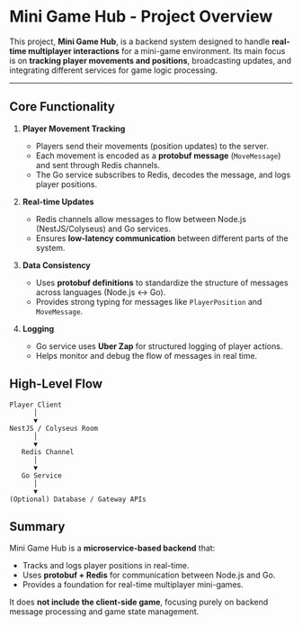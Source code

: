 # Mini Game Hub - Project Overview

This project, **Mini Game Hub**, is a backend system designed to handle **real-time multiplayer interactions** for a mini-game environment. Its main focus is on **tracking player movements and positions**, broadcasting updates, and integrating different services for game logic processing.

---

## Core Functionality

1. **Player Movement Tracking**
   - Players send their movements (position updates) to the server.
   - Each movement is encoded as a **protobuf message** (`MoveMessage`) and sent through Redis channels.
   - The Go service subscribes to Redis, decodes the message, and logs player positions.

2. **Real-time Updates**
   - Redis channels allow messages to flow between Node.js (NestJS/Colyseus) and Go services.
   - Ensures **low-latency communication** between different parts of the system.

3. **Data Consistency**
   - Uses **protobuf definitions** to standardize the structure of messages across languages (Node.js ↔ Go).
   - Provides strong typing for messages like `PlayerPosition` and `MoveMessage`.

4. **Logging**
   - Go service uses **Uber Zap** for structured logging of player actions.
   - Helps monitor and debug the flow of messages in real time.


## High-Level Flow

```
Player Client
      │
      ▼
NestJS / Colyseus Room
      │
      ▼
   Redis Channel
      │
      ▼
   Go Service
      │
      ▼
(Optional) Database / Gateway APIs
```

## Summary

Mini Game Hub is a **microservice-based backend** that:  

- Tracks and logs player positions in real-time.  
- Uses **protobuf + Redis** for communication between Node.js and Go.  
- Provides a foundation for real-time multiplayer mini-games.  

It does **not include the client-side game**, focusing purely on backend message processing and game state management.
